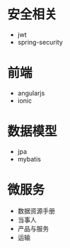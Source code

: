# 安全相关
- jwt 
- spring-security


# 前端
- angularjs
- ionic

# 数据模型
- jpa
- mybatis

# 微服务
- 数据资源手册
- 当事人
- 产品与服务
- 运输
